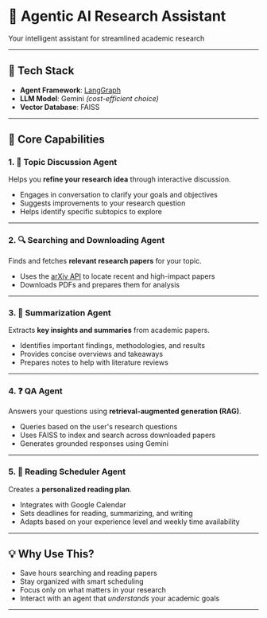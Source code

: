 # 🤖 Agentic AI Research Assistant  
Your intelligent assistant for streamlined academic research  

---

## 🔧 Tech Stack  
- **Agent Framework**: [LangGraph](https://github.com/langchain-ai/langgraph)  
- **LLM Model**: Gemini _(cost-efficient choice)_  
- **Vector Database**: FAISS  

---

## 🧠 Core Capabilities  

### 1. 🎯 Topic Discussion Agent  
Helps you **refine your research idea** through interactive discussion.  
- Engages in conversation to clarify your goals and objectives  
- Suggests improvements to your research question  
- Helps identify specific subtopics to explore  

---

### 2. 🔍 Searching and Downloading Agent  
Finds and fetches **relevant research papers** for your topic.  
- Uses the [arXiv API](https://arxiv.org/help/api) to locate recent and high-impact papers  
- Downloads PDFs and prepares them for analysis  

---

### 3. 📄 Summarization Agent  
Extracts **key insights and summaries** from academic papers.  
- Identifies important findings, methodologies, and results  
- Provides concise overviews and takeaways  
- Prepares notes to help with literature reviews  

---

### 4. ❓ QA Agent  
Answers your questions using **retrieval-augmented generation (RAG)**.  
- Queries based on the user's research questions  
- Uses FAISS to index and search across downloaded papers  
- Generates grounded responses using Gemini  

---

### 5. 📅 Reading Scheduler Agent  
Creates a **personalized reading plan**.  
- Integrates with Google Calendar  
- Sets deadlines for reading, summarizing, and writing  
- Adapts based on your experience level and weekly time availability  

---

## 💡 Why Use This?  
- Save hours searching and reading papers  
- Stay organized with smart scheduling  
- Focus only on what matters in your research  
- Interact with an agent that *understands* your academic goals  

---
